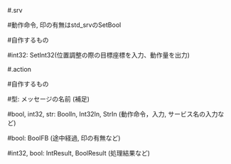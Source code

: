 #.srv

#動作命令, 印の有無はstd_srvのSetBool

#自作するもの

#int32: SetInt32(位置調整の際の目標座標を入力、動作量を出力)


#.action

#自作するもの

#型: メッセージの名前 (補足)

#bool, int32, str: BoolIn, Int32In, StrIn (動作命令，入力, サービス名の入力など) 

#bool: BoolFB (途中経過, 印の有無など)

#int32, bool: IntResult, BoolResult (処理結果など)
